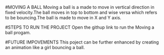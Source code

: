 #MOVING A BALL
      Moving a ball is a made to move in vertical direction in fixed velocity.The ball moves in top to bottom and wise versa which refers to be bouncing.The ball is made to move in X and Y axis.
      
#STEPS TO RUN THE PROJECT
      Open the githup link to run the Moving a ball progam.

#FUTURE IMPOVEMENTS
      This poject can be further enhanced by  creating an animation like a girl bouncing a ball.
      
